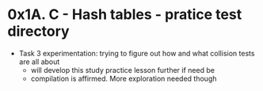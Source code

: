 # 0x1A. C - Hash tables - pratice test directory

-   Task 3 experimentation: trying to figure out how and what collision tests are all about
    -   will develop this study practice lesson further if need be
    -   compilation is affirmed. More exploration needed though

